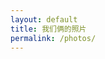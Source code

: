 ```yaml
---
layout: default
title: 我们俩的照片
permalink: /photos/
---
```


<script>
  const container = document.getElementById("storyContainer");
  const links = document.querySelectorAll(".story-link");
  const colors = ['#ff6699', '#ffcc66', '#66ccff', '#99ff66', '#cc99ff'];

  links.forEach(link => {
    // 随机初始位置 (考虑元素尺寸)
    const rect = container.getBoundingClientRect();
    const linkRect = link.getBoundingClientRect();
    const maxX = rect.width - linkRect.width - 20;
    const maxY = rect.height - linkRect.height - 20;

    const x = Math.random() * maxX;
    const y = Math.random() * maxY;

    link.style.left = x + "px";
    link.style.top = y + "px";

    // 随机颜色
    link.style.color = colors[Math.floor(Math.random() * colors.length)];

    // 随机速度和方向
    const vx = (Math.random() * 1 + 0.3) * (Math.random() < 0.5 ? 1 : -1);
    const vy = (Math.random() * 1 + 0.3) * (Math.random() < 0.5 ? 1 : -1);

    link.dataset.vx = vx;
    link.dataset.vy = vy;
    link.dataset.originalVx = vx;
    link.dataset.originalVy = vy;

    // 悬停时暂停
    link.addEventListener("mouseover", () => {
      link.dataset.vx = 0;
      link.dataset.vy = 0;
    });

    // 移开时恢复
    link.addEventListener("mouseout", () => {
      link.dataset.vx = link.dataset.originalVx;
      link.dataset.vy = link.dataset.originalVy;
    });
  });

  function animate() {
    links.forEach(link => {
      const rect = container.getBoundingClientRect();
      const linkRect = link.getBoundingClientRect();
      let x = parseFloat(link.style.left);
      let y = parseFloat(link.style.top);
      let vx = parseFloat(link.dataset.vx);
      let vy = parseFloat(link.dataset.vy);

      // 移动
      x += vx;
      y += vy;

      // 边界检测，反弹
      if (x <= 0 || x + linkRect.width >= rect.width) {
        vx *= -1;
        link.dataset.originalVx *= -1; // 更新原始方向
      }
      if (y <= 0 || y + linkRect.height >= rect.height) {
        vy *= -1;
        link.dataset.originalVy *= -1; // 更新原始方向
      }

      link.style.left = Math.max(0, Math.min(rect.width - linkRect.width, x)) + "px";
      link.style.top = Math.max(0, Math.min(rect.height - linkRect.height, y)) + "px";

      link.dataset.vx = vx;
      link.dataset.vy = vy;
    });
    requestAnimationFrame(animate);
  }

  animate();
</script>




